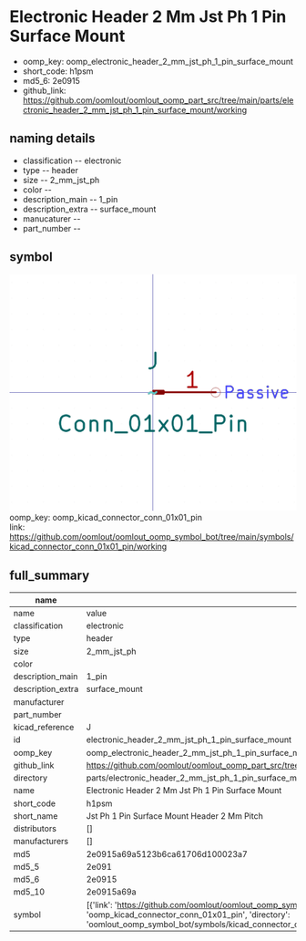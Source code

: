 # Electronic Header 2 Mm Jst Ph 1 Pin Surface Mount

  
* oomp_key: oomp_electronic_header_2_mm_jst_ph_1_pin_surface_mount 
* short_code: h1psm
* md5_6: 2e0915  
* github_link: https://github.com/oomlout/oomlout_oomp_part_src/tree/main/parts/electronic_header_2_mm_jst_ph_1_pin_surface_mount/working  
## naming details
* classification -- electronic
* type -- header
* size -- 2_mm_jst_ph
* color -- 
* description_main -- 1_pin
* description_extra -- surface_mount
* manucaturer -- 
* part_number -- 



## symbol

![](symbol/0/working/working_600.png)  
oomp_key: oomp_kicad_connector_conn_01x01_pin  
link: https://github.com/oomlout/oomlout_oomp_symbol_bot/tree/main/symbols/kicad_connector_conn_01x01_pin/working  


## full_summary
| name | value | 
| --- | --- | 
| name | value | 
| classification | electronic | 
| type | header | 
| size | 2_mm_jst_ph | 
| color |  | 
| description_main | 1_pin | 
| description_extra | surface_mount | 
| manufacturer |  | 
| part_number |  | 
| kicad_reference | J | 
| id | electronic_header_2_mm_jst_ph_1_pin_surface_mount | 
| oomp_key | oomp_electronic_header_2_mm_jst_ph_1_pin_surface_mount | 
| github_link | https://github.com/oomlout/oomlout_oomp_part_src/tree/main/parts/electronic_header_2_mm_jst_ph_1_pin_surface_mount/working | 
| directory | parts/electronic_header_2_mm_jst_ph_1_pin_surface_mount | 
| name | Electronic Header 2 Mm Jst Ph 1 Pin Surface Mount | 
| short_code | h1psm | 
| short_name | Jst Ph 1 Pin Surface Mount Header 2 Mm Pitch | 
| distributors | [] | 
| manufacturers | [] | 
| md5 | 2e0915a69a5123b6ca61706d100023a7 | 
| md5_5 | 2e091 | 
| md5_6 | 2e0915 | 
| md5_10 | 2e0915a69a | 
| symbol | [{'link': 'https://github.com/oomlout/oomlout_oomp_symbol_bot/tree/main/symbols/kicad_connector_conn_01x01_pin', 'oomp_key': 'oomp_kicad_connector_conn_01x01_pin', 'directory': 'oomlout_oomp_symbol_bot/symbols/kicad_connector_conn_01x01_pin//working/working.kicad_sym'}] | 
